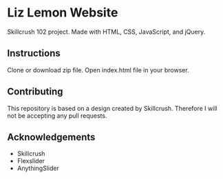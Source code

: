 # Liz Lemon Website
Skillcrush 102 project. Made with HTML, CSS, JavaScript, and jQuery.

## Instructions
Clone or download zip file. Open index.html file in your browser.

## Contributing
This repository is based on a design created by Skillcrush. Therefore I will not be accepting any pull requests.

## Acknowledgements
* Skillcrush
* Flexslider 
* AnythingSlider 
